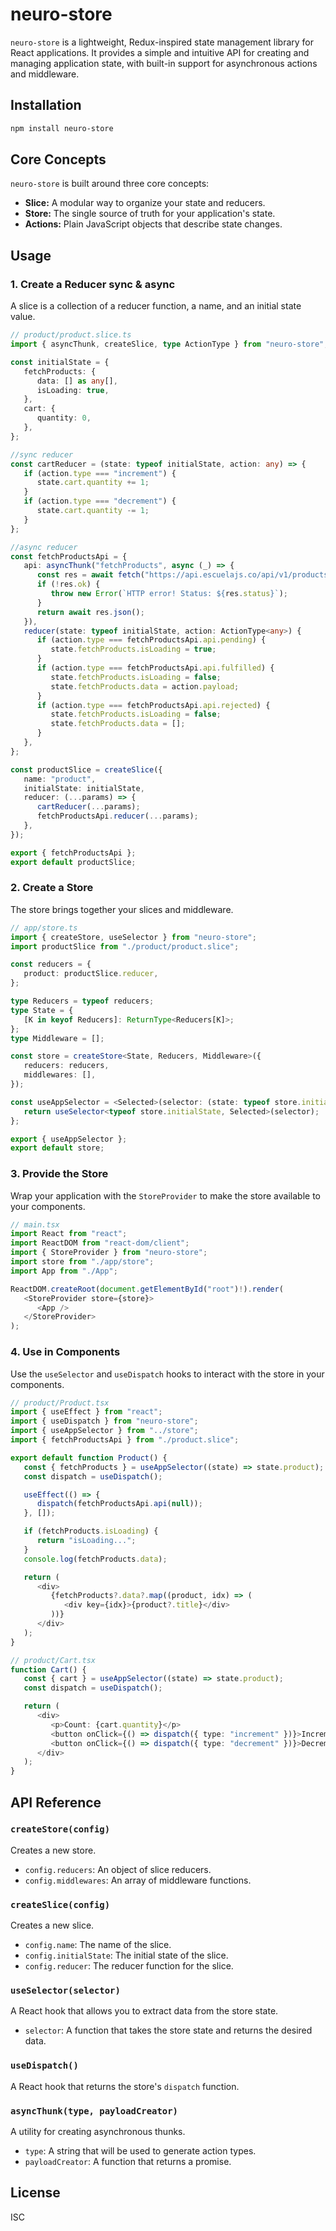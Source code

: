 # neuro-store

`neuro-store` is a lightweight, Redux-inspired state management library for React applications. It provides a simple and intuitive API for creating and managing application state, with built-in support for asynchronous actions and middleware.

## Installation

```bash
npm install neuro-store
```

## Core Concepts

`neuro-store` is built around three core concepts:

-  **Slice:** A modular way to organize your state and reducers.
-  **Store:** The single source of truth for your application's state.
-  **Actions:** Plain JavaScript objects that describe state changes.

## Usage

### 1. Create a Reducer sync & async

A slice is a collection of a reducer function, a name, and an initial state value.

```typescript
// product/product.slice.ts
import { asyncThunk, createSlice, type ActionType } from "neuro-store";

const initialState = {
   fetchProducts: {
      data: [] as any[],
      isLoading: true,
   },
   cart: {
      quantity: 0,
   },
};

//sync reducer
const cartReducer = (state: typeof initialState, action: any) => {
   if (action.type === "increment") {
      state.cart.quantity += 1;
   }
   if (action.type === "decrement") {
      state.cart.quantity -= 1;
   }
};

//async reducer
const fetchProductsApi = {
   api: asyncThunk("fetchProducts", async (_) => {
      const res = await fetch("https://api.escuelajs.co/api/v1/products");
      if (!res.ok) {
         throw new Error(`HTTP error! Status: ${res.status}`);
      }
      return await res.json();
   }),
   reducer(state: typeof initialState, action: ActionType<any>) {
      if (action.type === fetchProductsApi.api.pending) {
         state.fetchProducts.isLoading = true;
      }
      if (action.type === fetchProductsApi.api.fulfilled) {
         state.fetchProducts.isLoading = false;
         state.fetchProducts.data = action.payload;
      }
      if (action.type === fetchProductsApi.api.rejected) {
         state.fetchProducts.isLoading = false;
         state.fetchProducts.data = [];
      }
   },
};

const productSlice = createSlice({
   name: "product",
   initialState: initialState,
   reducer: (...params) => {
      cartReducer(...params);
      fetchProductsApi.reducer(...params);
   },
});

export { fetchProductsApi };
export default productSlice;
```

### 2. Create a Store

The store brings together your slices and middleware.

```typescript
// app/store.ts
import { createStore, useSelector } from "neuro-store";
import productSlice from "./product/product.slice";

const reducers = {
   product: productSlice.reducer,
};

type Reducers = typeof reducers;
type State = {
   [K in keyof Reducers]: ReturnType<Reducers[K]>;
};
type Middleware = [];

const store = createStore<State, Reducers, Middleware>({
   reducers: reducers,
   middlewares: [],
});

const useAppSelector = <Selected>(selector: (state: typeof store.initialState) => Selected): Selected => {
   return useSelector<typeof store.initialState, Selected>(selector);
};

export { useAppSelector };
export default store;
```

### 3. Provide the Store

Wrap your application with the `StoreProvider` to make the store available to your components.

```typescript
// main.tsx
import React from "react";
import ReactDOM from "react-dom/client";
import { StoreProvider } from "neuro-store";
import store from "./app/store";
import App from "./App";

ReactDOM.createRoot(document.getElementById("root")!).render(
   <StoreProvider store={store}>
      <App />
   </StoreProvider>
);
```

### 4. Use in Components

Use the `useSelector` and `useDispatch` hooks to interact with the store in your components.

```typescript
// product/Product.tsx
import { useEffect } from "react";
import { useDispatch } from "neuro-store";
import { useAppSelector } from "../store";
import { fetchProductsApi } from "./product.slice";

export default function Product() {
   const { fetchProducts } = useAppSelector((state) => state.product);
   const dispatch = useDispatch();

   useEffect(() => {
      dispatch(fetchProductsApi.api(null));
   }, []);

   if (fetchProducts.isLoading) {
      return "isLoading...";
   }
   console.log(fetchProducts.data);

   return (
      <div>
         {fetchProducts?.data?.map((product, idx) => (
            <div key={idx}>{product?.title}</div>
         ))}
      </div>
   );
}
```

```typescript
// product/Cart.tsx
function Cart() {
   const { cart } = useAppSelector((state) => state.product);
   const dispatch = useDispatch();

   return (
      <div>
         <p>Count: {cart.quantity}</p>
         <button onClick={() => dispatch({ type: "increment" })}>Increment</button>
         <button onClick={() => dispatch({ type: "decrement" })}>Decrement</button>
      </div>
   );
}
```

## API Reference

### `createStore(config)`

Creates a new store.

-  `config.reducers`: An object of slice reducers.
-  `config.middlewares`: An array of middleware functions.

### `createSlice(config)`

Creates a new slice.

-  `config.name`: The name of the slice.
-  `config.initialState`: The initial state of the slice.
-  `config.reducer`: The reducer function for the slice.

### `useSelector(selector)`

A React hook that allows you to extract data from the store state.

-  `selector`: A function that takes the store state and returns the desired data.

### `useDispatch()`

A React hook that returns the store's `dispatch` function.

### `asyncThunk(type, payloadCreator)`

A utility for creating asynchronous thunks.

-  `type`: A string that will be used to generate action types.
-  `payloadCreator`: A function that returns a promise.

## License

ISC
